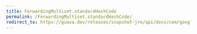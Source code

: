 ```yaml
---
title: ForwardingMultiset.standardHashCode
permalink: /ForwardingMultiset.standardHashCode/
redirect_to: https://guava.dev/releases/snapshot-jre/api/docs/com/google/common/collect/ForwardingMultiset.html#standardHashCode--
---
```

